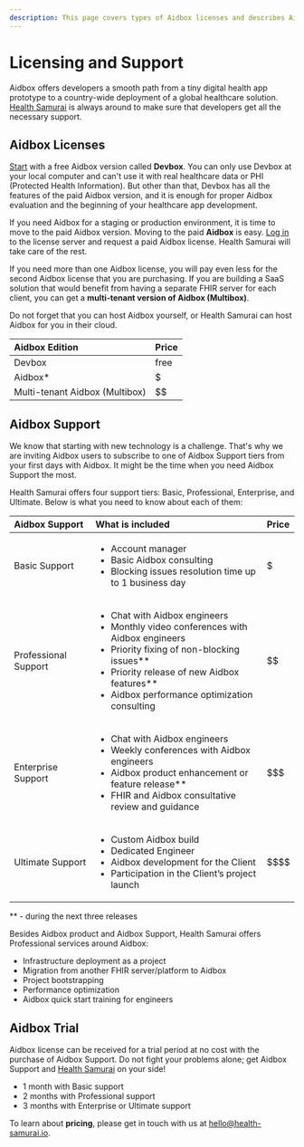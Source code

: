 ```yaml
---
description: This page covers types of Aidbox licenses and describes Aidbox Support tiers.
---
```


# Licensing and Support

Aidbox offers developers a smooth path from a tiny digital health app prototype to a country-wide deployment of a global healthcare solution. [Health Samurai](https://www.health-samurai.io/) is always around to make sure that developers get all the necessary support.

## Aidbox Licenses

[Start](https://docs.aidbox.app/installation/setup-aidbox.dev) with a free Aidbox version called **Devbox**. You can only use Devbox at your local computer and can't use it with real healthcare data or PHI \(Protected Health Information\). But other than that, Devbox has all the features of the paid Aidbox version, and it is enough for proper Aidbox evaluation and the beginning of your healthcare app development.

If you need Aidbox for a staging or production environment, it is time to move to the paid Aidbox version. Moving to the paid **Aidbox** is easy. [Log in](https://license-ui.aidbox.app/) to the license server and request a paid Aidbox license. Health Samurai will take care of the rest.

If you need more than one Aidbox license, you will pay even less for the second Aidbox license that you are purchasing. If you are building a SaaS solution that would benefit from having a separate FHIR server for each client, you can get a **multi-tenant version of Aidbox \(Multibox\)**.

Do not forget that you can host Aidbox yourself, or Health Samurai can host Aidbox for you in their cloud.

| **Aidbox Edition** | **Price** |
| :--- | :--- |
| Devbox | free |
| Aidbox\* | $ |
| Multi-tenant Aidbox \(Multibox\) | $$ |

## Aidbox Support

We know that starting with new technology is a challenge. That's why we are inviting Aidbox users to subscribe to one of Aidbox Support tiers from your first days with Aidbox. It might be the time when you need Aidbox Support the most.

Health Samurai offers four support tiers: Basic, Professional, Enterprise, and Ultimate. Below is what you need to know about each of them:  


<table>
  <thead>
    <tr>
      <th style="text-align:left"><b>Aidbox Support</b>
      </th>
      <th style="text-align:left"><b>What is included</b>
      </th>
      <th style="text-align:left"><b>Price</b>
      </th>
    </tr>
  </thead>
  <tbody>
    <tr>
      <td style="text-align:left">Basic Support</td>
      <td style="text-align:left">
        <ul>
          <li>Account manager</li>
          <li>Basic Aidbox consulting</li>
          <li>Blocking issues resolution time up to 1 business day</li>
        </ul>
      </td>
      <td style="text-align:left">$</td>
    </tr>
    <tr>
      <td style="text-align:left">Professional Support</td>
      <td style="text-align:left">
        <ul>
          <li>Chat with Aidbox engineers</li>
          <li>Monthly video conferences with Aidbox engineers</li>
          <li>Priority fixing of non-blocking issues**</li>
          <li>Priority release of new Aidbox features**</li>
          <li>Aidbox performance optimization consulting</li>
        </ul>
      </td>
      <td style="text-align:left">$$</td>
    </tr>
    <tr>
      <td style="text-align:left">Enterprise Support</td>
      <td style="text-align:left">
        <ul>
          <li>Chat with Aidbox engineers</li>
          <li>Weekly conferences with Aidbox engineers</li>
          <li>Aidbox product enhancement or feature release**</li>
          <li>FHIR and Aidbox consultative review and guidance</li>
        </ul>
      </td>
      <td style="text-align:left">$$$</td>
    </tr>
    <tr>
      <td style="text-align:left">Ultimate Support</td>
      <td style="text-align:left">
        <ul>
          <li>Custom Aidbox build</li>
          <li>Dedicated Engineer</li>
          <li>Aidbox development for the Client</li>
          <li>Participation in the Client&#x2019;s project launch</li>
        </ul>
      </td>
      <td style="text-align:left">$$$$</td>
    </tr>
  </tbody>
</table>

\*\* - during the next three releases

Besides Aidbox product and Aidbox Support, Health Samurai offers Professional services around Aidbox:

* Infrastructure deployment as a project
* Migration from another FHIR server/platform to Aidbox
* Project bootstrapping
* Performance optimization
* Aidbox quick start training for engineers

  

## Aidbox Trial

Aidbox license can be received for a trial period at no cost with the purchase of Aidbox Support. Do not fight your problems alone; get Aidbox Support and [Health Samurai](https://www.health-samurai.io/) on your side!

* 1 month with Basic support
* 2 months with Professional support
* 3 months with Enterprise or Ultimate support

To learn about **pricing**, please get in touch with us at [hello@health-samurai.io](mailto:hello@health-samurai.io).

